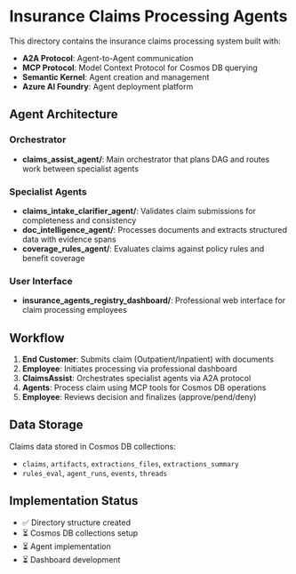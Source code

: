 # Insurance Claims Processing Agents

This directory contains the insurance claims processing system built with:
- **A2A Protocol**: Agent-to-Agent communication
- **MCP Protocol**: Model Context Protocol for Cosmos DB querying
- **Semantic Kernel**: Agent creation and management
- **Azure AI Foundry**: Agent deployment platform

## Agent Architecture

### Orchestrator
- **claims_assist_agent/**: Main orchestrator that plans DAG and routes work between specialist agents

### Specialist Agents
- **claims_intake_clarifier_agent/**: Validates claim submissions for completeness and consistency
- **doc_intelligence_agent/**: Processes documents and extracts structured data with evidence spans
- **coverage_rules_agent/**: Evaluates claims against policy rules and benefit coverage

### User Interface
- **insurance_agents_registry_dashboard/**: Professional web interface for claim processing employees

## Workflow
1. **End Customer**: Submits claim (Outpatient/Inpatient) with documents
2. **Employee**: Initiates processing via professional dashboard
3. **ClaimsAssist**: Orchestrates specialist agents via A2A protocol
4. **Agents**: Process claim using MCP tools for Cosmos DB operations
5. **Employee**: Reviews decision and finalizes (approve/pend/deny)

## Data Storage
Claims data stored in Cosmos DB collections:
- `claims`, `artifacts`, `extractions_files`, `extractions_summary`
- `rules_eval`, `agent_runs`, `events`, `threads`

## Implementation Status
- ✅ Directory structure created
- ⏳ Cosmos DB collections setup
- ⏳ Agent implementation
- ⏳ Dashboard development

